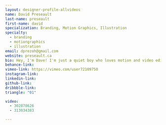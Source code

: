 ```yaml
---
layout: designer-profile-allvideos
name: David Preseault
last-name: preseault
first-name: david
specialization: Branding, Motion Graphics, Illustration
specialty:
  - branding
  - motiongraphics
  - illustration
email: dprezoh@gmail.com
website: preseault.ca
bio: Hey, I'm Dave! I'm just a quiet boy who loves motion and video editing. Buy Melodrama by Lorde on iTunes!
behance-link:
vimeo-link: https://vimeo.com/user72109750
instagram-link:
linkedin-link:
github-link:
dribbble-link:
triangle: "01"

video:
  - 302878626
  - 313034383

---
```


